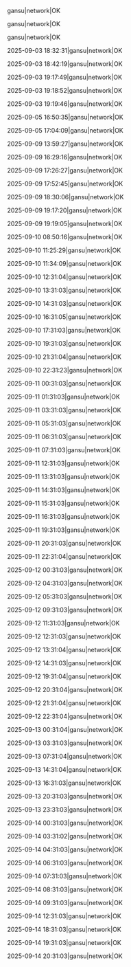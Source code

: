 gansu|network|OK

gansu|network|OK

gansu|network|OK

2025-09-03 18:32:31|gansu|network|OK

2025-09-03 18:42:19|gansu|network|OK

2025-09-03 19:17:49|gansu|network|OK

2025-09-03 19:18:52|gansu|network|OK

2025-09-03 19:19:46|gansu|network|OK

2025-09-05 16:50:35|gansu|network|OK

2025-09-05 17:04:09|gansu|network|OK

2025-09-09 13:59:27|gansu|network|OK

2025-09-09 16:29:16|gansu|network|OK

2025-09-09 17:26:27|gansu|network|OK

2025-09-09 17:52:45|gansu|network|OK

2025-09-09 18:30:06|gansu|network|OK

2025-09-09 19:17:20|gansu|network|OK

2025-09-09 19:19:05|gansu|network|OK

2025-09-10 08:50:16|gansu|network|OK

2025-09-10 11:25:29|gansu|network|OK

2025-09-10 11:34:09|gansu|network|OK

2025-09-10 12:31:04|gansu|network|OK

2025-09-10 13:31:03|gansu|network|OK

2025-09-10 14:31:03|gansu|network|OK

2025-09-10 16:31:05|gansu|network|OK

2025-09-10 17:31:03|gansu|network|OK

2025-09-10 19:31:03|gansu|network|OK

2025-09-10 21:31:04|gansu|network|OK

2025-09-10 22:31:23|gansu|network|OK

2025-09-11 00:31:03|gansu|network|OK

2025-09-11 01:31:03|gansu|network|OK

2025-09-11 03:31:03|gansu|network|OK

2025-09-11 05:31:03|gansu|network|OK

2025-09-11 06:31:03|gansu|network|OK

2025-09-11 07:31:03|gansu|network|OK

2025-09-11 12:31:03|gansu|network|OK

2025-09-11 13:31:03|gansu|network|OK

2025-09-11 14:31:03|gansu|network|OK

2025-09-11 15:31:03|gansu|network|OK

2025-09-11 16:31:03|gansu|network|OK

2025-09-11 19:31:03|gansu|network|OK

2025-09-11 20:31:03|gansu|network|OK

2025-09-11 22:31:04|gansu|network|OK

2025-09-12 00:31:03|gansu|network|OK

2025-09-12 04:31:03|gansu|network|OK

2025-09-12 05:31:03|gansu|network|OK

2025-09-12 09:31:03|gansu|network|OK

2025-09-12 11:31:03|gansu|network|OK

2025-09-12 12:31:03|gansu|network|OK

2025-09-12 13:31:04|gansu|network|OK

2025-09-12 14:31:03|gansu|network|OK

2025-09-12 19:31:04|gansu|network|OK

2025-09-12 20:31:04|gansu|network|OK

2025-09-12 21:31:04|gansu|network|OK

2025-09-12 22:31:04|gansu|network|OK

2025-09-13 00:31:04|gansu|network|OK

2025-09-13 03:31:03|gansu|network|OK

2025-09-13 07:31:04|gansu|network|OK

2025-09-13 14:31:04|gansu|network|OK

2025-09-13 16:31:03|gansu|network|OK

2025-09-13 20:31:03|gansu|network|OK

2025-09-13 23:31:03|gansu|network|OK

2025-09-14 00:31:03|gansu|network|OK

2025-09-14 03:31:02|gansu|network|OK

2025-09-14 04:31:03|gansu|network|OK

2025-09-14 06:31:03|gansu|network|OK

2025-09-14 07:31:03|gansu|network|OK

2025-09-14 08:31:03|gansu|network|OK

2025-09-14 09:31:03|gansu|network|OK

2025-09-14 12:31:03|gansu|network|OK

2025-09-14 18:31:03|gansu|network|OK

2025-09-14 19:31:03|gansu|network|OK

2025-09-14 20:31:03|gansu|network|OK
